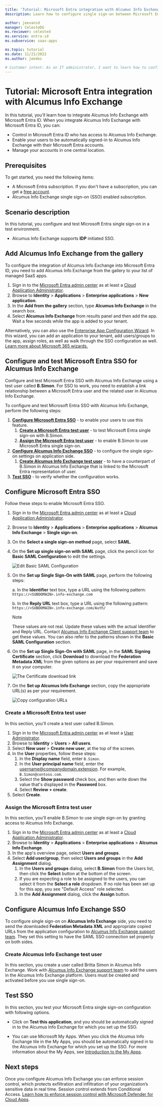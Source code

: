 ```yaml
---
title: 'Tutorial: Microsoft Entra integration with Alcumus Info Exchange'
description: Learn how to configure single sign-on between Microsoft Entra ID and Alcumus Info Exchange.

author: jeevansd
manager: CelesteDG
ms.reviewer: celested
ms.service: entra-id
ms.subservice: saas-apps

ms.topic: tutorial
ms.date: 11/21/2022
ms.author: jeedes

# Customer intent: As an IT administrator, I want to learn how to configure single sign-on between Microsoft Entra ID and Alcumus Info Exchange so that I can control who has access to Alcumus Info Exchange, enable automatic sign-in with Microsoft Entra accounts, and manage my accounts in one central location.
---
```

# Tutorial: Microsoft Entra integration with Alcumus Info Exchange

In this tutorial, you'll learn how to integrate Alcumus Info Exchange with Microsoft Entra ID. When you integrate Alcumus Info Exchange with Microsoft Entra ID, you can:

* Control in Microsoft Entra ID who has access to Alcumus Info Exchange.
* Enable your users to be automatically signed-in to Alcumus Info Exchange with their Microsoft Entra accounts.
* Manage your accounts in one central location.

## Prerequisites

To get started, you need the following items:

* A Microsoft Entra subscription. If you don't have a subscription, you can get a [free account](https://azure.microsoft.com/free/).
* Alcumus Info Exchange single sign-on (SSO) enabled subscription.

## Scenario description

In this tutorial, you configure and test Microsoft Entra single sign-on in a test environment.

* Alcumus Info Exchange supports **IDP** initiated SSO.

## Add Alcumus Info Exchange from the gallery

To configure the integration of Alcumus Info Exchange into Microsoft Entra ID, you need to add Alcumus Info Exchange from the gallery to your list of managed SaaS apps.

1. Sign in to the [Microsoft Entra admin center](https://entra.microsoft.com) as at least a [Cloud Application Administrator](~/identity/role-based-access-control/permissions-reference.md#cloud-application-administrator).
1. Browse to **Identity** > **Applications** > **Enterprise applications** > **New application**.
1. In the **Add from the gallery** section, type **Alcumus Info Exchange** in the search box.
1. Select **Alcumus Info Exchange** from results panel and then add the app. Wait a few seconds while the app is added to your tenant.

 Alternatively, you can also use the [Enterprise App Configuration Wizard](https://portal.office.com/AdminPortal/home?Q=Docs#/azureadappintegration). In this wizard, you can add an application to your tenant, add users/groups to the app, assign roles, as well as walk through the SSO configuration as well. [Learn more about Microsoft 365 wizards.](/microsoft-365/admin/misc/azure-ad-setup-guides)

<a name='configure-and-test-azure-ad-sso-for-alcumus-info-exchange'></a>

## Configure and test Microsoft Entra SSO for Alcumus Info Exchange

Configure and test Microsoft Entra SSO with Alcumus Info Exchange using a test user called **B.Simon**. For SSO to work, you need to establish a link relationship between a Microsoft Entra user and the related user in Alcumus Info Exchange.

To configure and test Microsoft Entra SSO with Alcumus Info Exchange, perform the following steps:

1. **[Configure Microsoft Entra SSO](#configure-azure-ad-sso)** - to enable your users to use this feature.
    1. **[Create a Microsoft Entra test user](#create-an-azure-ad-test-user)** - to test Microsoft Entra single sign-on with B.Simon.
    1. **[Assign the Microsoft Entra test user](#assign-the-azure-ad-test-user)** - to enable B.Simon to use Microsoft Entra single sign-on.
1. **[Configure Alcumus Info Exchange SSO](#configure-alcumus-info-exchange-sso)** - to configure the single sign-on settings on application side.
    1. **[Create Alcumus Info Exchange test user](#create-alcumus-info-exchange-test-user)** - to have a counterpart of B.Simon in Alcumus Info Exchange that is linked to the Microsoft Entra representation of user.
1. **[Test SSO](#test-sso)** - to verify whether the configuration works.

<a name='configure-azure-ad-sso'></a>

## Configure Microsoft Entra SSO

Follow these steps to enable Microsoft Entra SSO.

1. Sign in to the [Microsoft Entra admin center](https://entra.microsoft.com) as at least a [Cloud Application Administrator](~/identity/role-based-access-control/permissions-reference.md#cloud-application-administrator).
1. Browse to **Identity** > **Applications** > **Enterprise applications** > **Alcumus Info Exchange** > **Single sign-on**.
1. On the **Select a single sign-on method** page, select **SAML**.
1. On the **Set up single sign-on with SAML** page, click the pencil icon for **Basic SAML Configuration** to edit the settings.

   ![Edit Basic SAML Configuration](common/edit-urls.png)

1. On the **Set up Single Sign-On with SAML** page, perform the following steps:

    a. In the **Identifier** text box, type a URL using the following pattern:
    `https://<SUBDOMAIN>.info-exchange.com`

    b. In the **Reply URL** text box, type a URL using the following pattern:
    `https://<SUBDOMAIN>.info-exchange.com/Auth/`

    > [!NOTE]
    > These values are not real. Update these values with the actual Identifier and Reply URL. Contact [Alcumus Info Exchange Client support team](mailto:helpdesk@alcumusgroup.com) to get these values. You can also refer to the patterns shown in the **Basic SAML Configuration** section.

1. On the **Set up Single Sign-On with SAML** page, in the **SAML Signing Certificate** section, click **Download** to download the **Federation Metadata XML** from the given options as per your requirement and save it on your computer.

    ![The Certificate download link](common/metadataxml.png)

1. On the **Set up Alcumus Info Exchange** section, copy the appropriate URL(s) as per your requirement.

    ![Copy configuration URLs](common/copy-configuration-urls.png)

<a name='create-an-azure-ad-test-user'></a>

### Create a Microsoft Entra test user 

In this section, you'll create a test user called B.Simon.

1. Sign in to the [Microsoft Entra admin center](https://entra.microsoft.com) as at least a [User Administrator](~/identity/role-based-access-control/permissions-reference.md#user-administrator).
1. Browse to **Identity** > **Users** > **All users**.
1. Select **New user** > **Create new user**, at the top of the screen.
1. In the **User** properties, follow these steps:
   1. In the **Display name** field, enter `B.Simon`.  
   1. In the **User principal name** field, enter the username@companydomain.extension. For example, `B.Simon@contoso.com`.
   1. Select the **Show password** check box, and then write down the value that's displayed in the **Password** box.
   1. Select **Review + create**.
1. Select **Create**.

<a name='assign-the-azure-ad-test-user'></a>

### Assign the Microsoft Entra test user

In this section, you'll enable B.Simon to use single sign-on by granting access to Alcumus Info Exchange.

1. Sign in to the [Microsoft Entra admin center](https://entra.microsoft.com) as at least a [Cloud Application Administrator](~/identity/role-based-access-control/permissions-reference.md#cloud-application-administrator).
1. Browse to **Identity** > **Applications** > **Enterprise applications** > **Alcumus Info Exchange**.
1. In the app's overview page, select **Users and groups**.
1. Select **Add user/group**, then select **Users and groups** in the **Add Assignment** dialog.
   1. In the **Users and groups** dialog, select **B.Simon** from the Users list, then click the **Select** button at the bottom of the screen.
   1. If you are expecting a role to be assigned to the users, you can select it from the **Select a role** dropdown. If no role has been set up for this app, you see "Default Access" role selected.
   1. In the **Add Assignment** dialog, click the **Assign** button.

## Configure Alcumus Info Exchange SSO

To configure single sign-on on **Alcumus Info Exchange** side, you need to send the downloaded **Federation Metadata XML** and appropriate copied URLs from the application configuration to [Alcumus Info Exchange support team](mailto:helpdesk@alcumusgroup.com). They set this setting to have the SAML SSO connection set properly on both sides.

### Create Alcumus Info Exchange test user

In this section, you create a user called Britta Simon in Alcumus Info Exchange. Work with [Alcumus Info Exchange support team](mailto:helpdesk@alcumusgroup.com) to add the users in the Alcumus Info Exchange platform. Users must be created and activated before you use single sign-on.

## Test SSO

In this section, you test your Microsoft Entra single sign-on configuration with following options.

* Click on **Test this application**, and you should be automatically signed in to the Alcumus Info Exchange for which you set up the SSO.

* You can use Microsoft My Apps. When you click the Alcumus Info Exchange tile in the My Apps, you should be automatically signed in to the Alcumus Info Exchange for which you set up the SSO. For more information about the My Apps, see [Introduction to the My Apps](https://support.microsoft.com/account-billing/sign-in-and-start-apps-from-the-my-apps-portal-2f3b1bae-0e5a-4a86-a33e-876fbd2a4510).

## Next steps

Once you configure Alcumus Info Exchange you can enforce session control, which protects exfiltration and infiltration of your organization’s sensitive data in real time. Session control extends from Conditional Access. [Learn how to enforce session control with Microsoft Defender for Cloud Apps](/cloud-app-security/proxy-deployment-aad).
